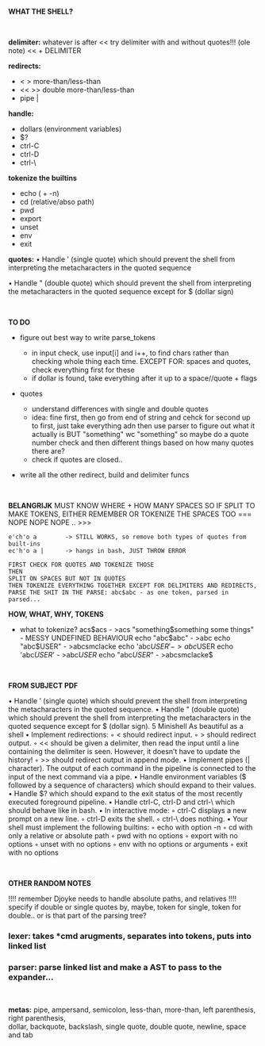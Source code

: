 <br/><br/>

**WHAT THE SHELL?**

<br/>

**delimiter:**  whatever is after <<
try delimiter with and without quotes!!! (ole note)
<< + DELIMITER

**redirects:** 
 - < > more-than/less-than 
 - << >> double more-than/less-than
 - pipe | 

**handle:** 
 - dollars (environment variables) 
 - $?
 - ctrl-C 
 - ctrl-D 
 - ctrl-\

**tokenize the builtins** 
 - echo ( + -n) 
 - cd (relative/abso path)
 - pwd 
 - export
 - unset
 - env
 - exit

**quotes:**
• Handle ’ (single quote) which should prevent the shell from interpreting the metacharacters in the quoted sequence

• Handle " (double quote) which should prevent the shell from interpreting the metacharacters in the quoted sequence except for $ (dollar sign)

<br/>

**TO DO**

 - figure out best way to write parse_tokens
	- in input check, use input[i] and i++, to find chars rather than checking whole thing each time. EXCEPT FOR: spaces and quotes, check everything first for these
	- if dollar is found, take everything after it up to a space//quote + flags

 - quotes
	- understand differences with single and double quotes
	- idea: fine first, then go from end of string and cehck for second up to first, just take everything adn then use parser to figure out what it actually is BUT "something" wc "something" so maybe do a quote number check and then different things based on how many quotes there are?
	- check if quotes are closed..

 - write all the other redirect, build and delimiter funcs

<br/>

**BELANGRIJK** 
	MUST KNOW WHERE + HOW MANY SPACES
	SO IF SPLIT TO MAKE TOKENS, EITHER REMEMBER OR TOKENIZE THE SPACES TOO === NOPE NOPE NOPE .. >>>


	e'ch'o a		-> STILL WORKS, so remove both types of quotes from built-ins
	ec'h'o a |		-> hangs in bash, JUST THROW ERROR

	FIRST CHECK FOR QUOTES AND TOKENIZE THOSE
	THEN
	SPLIT ON SPACES BUT NOT IN QUOTES
	THEN TOKENIZE EVERYTHING TOGETHER EXCEPT FOR DELIMITERS AND REDIRECTS, 
	PARSE THE SHIT IN THE PARSE: abc$abc - as one token, parsed in parsed...

**HOW, WHAT, WHY, TOKENS**

- what to tokenize?
	acs$acs									- >acs
	"something$something some things" 		- MESSY UNDEFINED BEHAVIOUR
	echo "abc$abc"							- >abc
	echo "abc$USER"							- >abcsmclacke
	echo 'abc$USER'							- >abc$USER
	echo 'abc$USER$'						- >abc$USER$
	echo "abc$USER$"						- >abcsmclacke$

<br/>

**FROM SUBJECT PDF**

• Handle ’ (single quote) which should prevent the shell from interpreting the metacharacters in the quoted sequence.
• Handle " (double quote) which should prevent the shell from interpreting the metacharacters in the quoted sequence except for $ (dollar sign).
5
Minishell As beautiful as a shell
• Implement redirections:
◦ < should redirect input.
◦ > should redirect output.
◦ << should be given a delimiter, then read the input until a line containing the
delimiter is seen. However, it doesn’t have to update the history!
◦ >> should redirect output in append mode.
• Implement pipes (| character). The output of each command in the pipeline is
connected to the input of the next command via a pipe.
• Handle environment variables ($ followed by a sequence of characters) which
should expand to their values.
• Handle $? which should expand to the exit status of the most recently executed
foreground pipeline.
• Handle ctrl-C, ctrl-D and ctrl-\ which should behave like in bash.
• In interactive mode:
◦ ctrl-C displays a new prompt on a new line.
◦ ctrl-D exits the shell.
◦ ctrl-\ does nothing.
• Your shell must implement the following builtins:
◦ echo with option -n
◦ cd with only a relative or absolute path
◦ pwd with no options
◦ export with no options
◦ unset with no options
◦ env with no options or arguments
◦ exit with no options



<br/>

**OTHER RANDOM NOTES**

!!!! remember Djoyke needs to handle absolute paths, and relatives
!!!! specify if double or single quotes by, maybe, token for single, token for double.. or is that 
part of the parsing tree?

### **lexer:** takes *cmd arugments, separates into tokens, puts into linked list

### **parser:** parse linked list and make a AST to pass to the expander...

<br/>

**metas:** pipe, ampersand, semicolon, less-than, more-than, left parenthesis, right parenthesis, <br/>
dollar, backquote, backslash, single quote, double quote, newline, space and tab
